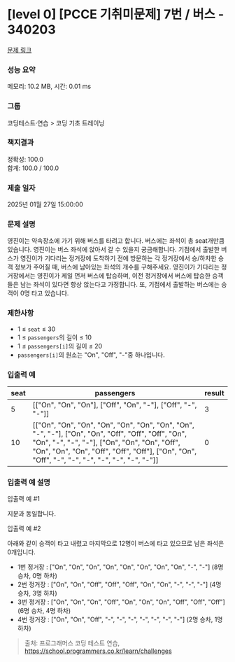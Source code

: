 # [level 0] [PCCE 기취미문제] 7번 / 버스 - 340203

[문제 링크](https://school.programmers.co.kr/learn/courses/30/lessons/340203?language=python3)

### 성능 요약

메모리: 10.2 MB, 시간: 0.01 ms

### 그룹

코딩테스트‧연습 > 코딩 기초 트레이닝

### 책지결과

정확성: 100.0<br/>합계: 100.0 / 100.0

### 제출 일자

2025년 01월 27일 15:00:00

### 문제 설명

영진이는 약속장소에 가기 위해 버스를 타려고 합니다. 버스에는 좌석이 총 seat개만큼 있습니다. 영진이는 버스 좌석에 앉아서 갈 수 있을지 궁금해합니다. 기점에서 출발한 버스가 영진이가 기다리는 정거장에 도착하기 전에 방문하는 각 정거장에서 승/하차한 승객 정보가 주어질 때, 버스에 남아있는 좌석의 개수를 구해주세요. 영진이가 기다리는 정거장에서는 영진이가 제일 먼저 버스에 탑승하며, 이전 정거장에서 버스에 탑승한 승객들은 남는 좌석이 있다면 항상 앉는다고 가정합니다. 또, 기점에서 출발하는 버스에는 승객이 0명 타고 있습니다.

### 제한사항

<ul>
<li>1 ≤ <code>seat</code> ≤ 30</li>
<li>1 ≤ <code>passengers</code>의 길이 ≤ 10</li>
<li>1 ≤ <code>passengers[i]</code>의 길이 ≤ 20</li>
<li><code>passengers[i]</code>의 원소는 "On", "Off", "-"중 하나입니다.</li>
</ul>

### 입출력 예

| seat | passengers | result |
|------|------------|--------|
| 5 | [["On", "On", "On"], ["Off", "On", "-"], ["Off", "-", "-"]] | 3 |
| 10 | [["On", "On", "On", "On", "On", "On", "On", "On", "-", "-"], ["On", "On", "Off", "Off", "Off", "On", "On", "-", "-", "-"], ["On", "On", "On", "Off", "On", "On", "On", "Off", "Off", "Off"], ["On", "On", "Off", "-", "-", "-", "-", "-", "-", "-"]] | 0 |

### 입출력 예 설명

입출력 예 #1

지문과 동일합니다.

입출력 예 #2

아래와 같이 승객이 타고 내렸고 마지막으로 12명이 버스에 타고 있으므로 남은 좌석은 0개입니다.

- 1번 정거장 : ["On", "On", "On", "On", "On", "On", "On", "On", "-", "-"] (8명 승차, 0명 하차)
- 2번 정거장 : ["On", "On", "Off", "Off", "Off", "On", "On", "-", "-", "-"] (4명 승차, 3명 하차)
- 3번 정거장 : ["On", "On", "On", "Off", "On", "On", "On", "Off", "Off", "Off"] (6명 승차, 4명 하차)
- 4번 정거장 : ["On", "On", "Off", "-", "-", "-", "-", "-", "-", "-"] (2명 승차, 1명 하차)

> 출처: 프로그래머스 코딩 테스트 연습, https://school.programmers.co.kr/learn/challenges

